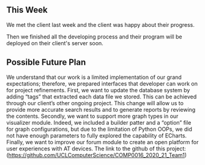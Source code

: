## This Week

We met the client last week and the client was happy about their progress. 

Then we finished all the developing process and their program will be deployed on their client's server soon.

## Possible Future Plan

We understand that our work is a limited implementation of our grand expectations; therefore, we prepared interfaces that developer can work on for project refinements. First, we want to update the database system by adding “tags” that extracted each data file we stored. This can be achieved through our client’s other ongoing project. This change will allow us to provide more accurate search results and to generate reports by reviewing the contents. Secondly, we want to support more graph types in our visualizer module. Indeed, we included a builder patter and a “option” file for graph configurations, but due to the limitation of Python OOPs, we did not have enough parameters to fully explored the capability of ECharts. Finally, we want to improve our forum module to create an open platform for user experiences with AT devices.
The link to the github of this project: (https://github.com/UCLComputerScience/COMP0016_2020_21_Team1)
